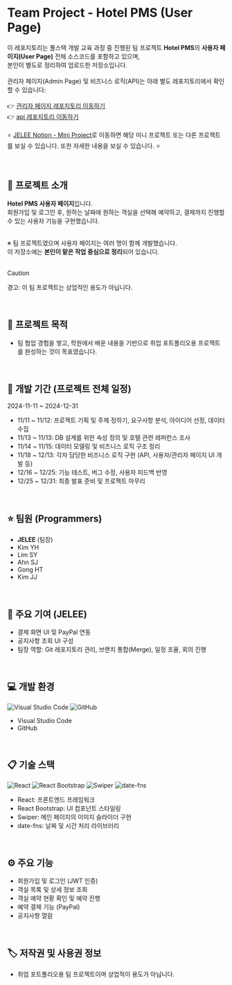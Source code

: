 # Team Project - Hotel PMS (User Page)
이 레포지토리는 풀스택 개발 교육 과정 중 진행된 팀 프로젝트 **Hotel PMS**의 **사용자 페이지(User Page)** 전체 소스코드를 포함하고 있으며,  
본인이 별도로 정리하여 업로드한 저장소입니다.
<br><br>
관리자 페이지(Admin Page) 및 비즈니스 로직(API)는 아래 별도 레포지토리에서 확인할 수 있습니다:<br><br>
👉 [관리자 페이지 레포지토리 이동하기](https://github.com/eziquexx/jelee-hjhotel-front-admin) <br>
👉 [api 레포지토리 이동하기](https://github.com/eziquexx/jelee-hjhotel-back-api)
<br><br>
:star: [JELEE Notion - Mini Project](https://honey-plant-22e.notion.site/dev-jelee-5686cfa35c1b4c859a27de25d5fad5dd?pvs=4)로 이동하면 해당 미니 프로젝트 또는 다른 프로젝트를 보실 수 있습니다. 또한 자세한 내용을 보실 수 있습니다. :star:

<br/>

## 	:speech_balloon: 프로젝트 소개
**Hotel PMS 사용자 페이지**입니다.<br>
회원가입 및 로그인 후, 원하는 날짜에 원하는 객실을 선택해 예약하고, 결제까지 진행할 수 있는 사용자 기능을 구현했습니다.<br><br>

※ 팀 프로젝트였으며 사용자 페이지는 여러 명이 함께 개발했습니다.<br>
이 저장소에는 **본인이 맡은 작업 중심으로 정리**되어 있습니다.<br><br>
> [!CAUTION]
> 경고: 이 팀 프로젝트는 상업적인 용도가 아닙니다.

<br/>

## :walking: 프로젝트 목적
- 팀 협업 경험을 쌓고, 학원에서 배운 내용을 기반으로 취업 포트폴리오용 프로젝트를 완성하는 것이 목표였습니다.

<br/>

## :calendar: 개발 기간 (프로젝트 전체 일정)
2024-11-11 ~ 2024-12-31
- 11/11 ~ 11/12: 프로젝트 기획 및 주제 정하기, 요구사항 분석, 아이디어 선정, 데이터 수집
- 11/13 ~ 11/13: DB 설계를 위한 속성 정의 및 호텔 관련 레퍼런스 조사
- 11/14 ~ 11/15: 데이터 모델링 및 비즈니스 로직 구조 정리
- 11/18 ~ 12/13: 각자 담당한 비즈니스 로직 구현 (API, 사용자/관리자 페이지 UI 개발 등)
- 12/16 ~ 12/25: 기능 테스트, 버그 수정, 사용자 피드백 반영
- 12/25 ~ 12/31: 최종 발표 준비 및 프로젝트 마무리

<br/>

## 	:star: 팀원 (Programmers)
- **JELEE** (팀장)
- Kim YH
- Lim SY
- Ahn SJ
- Gong HT
- Kim JJ

<br/>

## 🔧 주요 기여 (JELEE)
- 결제 화면 UI 및 PayPal 연동
- 공지사항 조회 UI 구성
- 팀장 역할: Git 레포지토리 관리, 브랜치 통합(Merge), 일정 조율, 회의 진행

<br/>

## :computer: 개발 환경
![Visual Studio Code](https://img.shields.io/badge/Visual%20Studio%20Code-0078d7.svg?style=for-the-badge&logo=visual-studio-code&logoColor=white)
![GitHub](https://img.shields.io/badge/github-%23121011.svg?style=for-the-badge&logo=github&logoColor=white)
- Visual Studio Code
- GitHub

<br/>

## :clipboard: 기술 스택
![React](https://img.shields.io/badge/react-%2320232a.svg?style=for-the-badge&logo=react&logoColor=%2361DAFB)
![React Bootstrap](https://img.shields.io/badge/React%20Bootstrap-%2339C4DD.svg?style=for-the-badge&logo=reactbootstrap&logoColor=white)
![Swiper](https://img.shields.io/badge/Swiper-%236332F6.svg?style=for-the-badge&logo=swiper&logoColor=white)
![date-fns](https://img.shields.io/badge/date--fns-%23770C56.svg?style=for-the-badge&logo=datefns&logoColor=white)
- React: 프론트엔드 프레임워크
- React Bootstrap: UI 컴포넌트 스타일링
- Swiper: 메인 페이지의 이미지 슬라이더 구현
- date-fns: 날짜 및 시간 처리 라이브러리

<br/>

## :gear: 주요 기능
- 회원가입 및 로그인 (JWT 인증)
- 객실 목록 및 상세 정보 조회
- 객실 예약 현황 확인 및 예약 진행
- 예약 결제 기능 (PayPal)
- 공지사항 열람

<br/>

## :label: 저작권 및 사용권 정보
- 취업 포트폴리오용 팀 프로젝트이며 상업적이 용도가 아닙니다.
